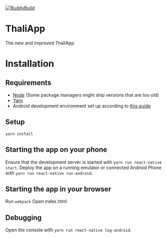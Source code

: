 [![BuddyBuild](https://dashboard.buddybuild.com/api/statusImage?appID=59b91aadba233f000121b9d3&branch=master&build=latest)](https://dashboard.buddybuild.com/apps/59b91aadba233f000121b9d3/build/latest?branch=master)
# ThaliApp
The new and improved ThaliApp

# Installation
## Requirements
* [Node](https://nodejs.org/en/) (Some package managers might ship versions that are too old)
* [Yarn](https://yarnpkg.com/)
* Android development environment set up according to [this guide](https://facebook.github.io/react-native/docs/getting-started.html#android-development-environment)

## Setup
`yarn install`

## Starting the app on your phone
Ensure that the development server is started with `yarn run react-native start`.
Deploy the app on a running emulator or connected Android Phone with `yarn run react-native run-android`.

## Starting the app in your browser
Run `webpack`
Open index.html

## Debugging
Open the console with `yarn run react-native log-android`.
